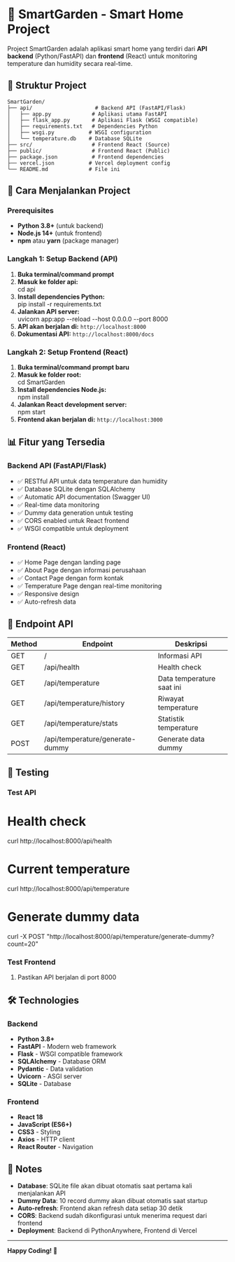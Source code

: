 # 🌱 SmartGarden - Smart Home Project

Project SmartGarden adalah aplikasi smart home yang terdiri dari **API backend** (Python/FastAPI) dan **frontend** (React) untuk monitoring temperature dan humidity secara real-time.

## 📁 Struktur Project

```
SmartGarden/
├── api/                    # Backend API (FastAPI/Flask)
│   ├── app.py             # Aplikasi utama FastAPI
│   ├── flask_app.py       # Aplikasi Flask (WSGI compatible)
│   ├── requirements.txt   # Dependencies Python
│   ├── wsgi.py           # WSGI configuration
│   └── temperature.db    # Database SQLite
├── src/                   # Frontend React (Source)
├── public/                # Frontend React (Public)
├── package.json           # Frontend dependencies
├── vercel.json           # Vercel deployment config
└── README.md             # File ini
```

## 🚀 Cara Menjalankan Project

### Prerequisites

* **Python 3.8+** (untuk backend)
* **Node.js 14+** (untuk frontend)
* **npm** atau **yarn** (package manager)

### Langkah 1: Setup Backend (API)

1. **Buka terminal/command prompt**
2. **Masuk ke folder api:**  
cd api
3. **Install dependencies Python:**  
pip install -r requirements.txt
4. **Jalankan API server:**  
uvicorn app:app --reload --host 0.0.0.0 --port 8000
5. **API akan berjalan di:** `http://localhost:8000`
6. **Dokumentasi API:** `http://localhost:8000/docs`

### Langkah 2: Setup Frontend (React)

1. **Buka terminal/command prompt baru**
2. **Masuk ke folder root:**  
cd SmartGarden
3. **Install dependencies Node.js:**  
npm install
4. **Jalankan React development server:**  
npm start
5. **Frontend akan berjalan di:** `http://localhost:3000`

## 📊 Fitur yang Tersedia

### Backend API (FastAPI/Flask)

* ✅ RESTful API untuk data temperature dan humidity
* ✅ Database SQLite dengan SQLAlchemy
* ✅ Automatic API documentation (Swagger UI)
* ✅ Real-time data monitoring
* ✅ Dummy data generation untuk testing
* ✅ CORS enabled untuk React frontend
* ✅ WSGI compatible untuk deployment

### Frontend (React)

* ✅ Home Page dengan landing page
* ✅ About Page dengan informasi perusahaan
* ✅ Contact Page dengan form kontak
* ✅ Temperature Page dengan real-time monitoring
* ✅ Responsive design
* ✅ Auto-refresh data

## 🔧 Endpoint API

| Method | Endpoint                        | Deskripsi                 |
| ------ | ------------------------------- | ------------------------- |
| GET    | /                               | Informasi API             |
| GET    | /api/health                     | Health check              |
| GET    | /api/temperature                | Data temperature saat ini |
| GET    | /api/temperature/history        | Riwayat temperature       |
| GET    | /api/temperature/stats          | Statistik temperature     |
| POST   | /api/temperature/generate-dummy | Generate data dummy       |

## 🧪 Testing

### Test API

# Health check
curl http://localhost:8000/api/health

# Current temperature
curl http://localhost:8000/api/temperature

# Generate dummy data
curl -X POST "http://localhost:8000/api/temperature/generate-dummy?count=20"

### Test Frontend

1. Pastikan API berjalan di port 8000


## 🛠️ Technologies

### Backend

* **Python 3.8+**
* **FastAPI** \- Modern web framework
* **Flask** \- WSGI compatible framework
* **SQLAlchemy** \- Database ORM
* **Pydantic** \- Data validation
* **Uvicorn** \- ASGI server
* **SQLite** \- Database

### Frontend

* **React 18**
* **JavaScript (ES6+)**
* **CSS3** \- Styling
* **Axios** \- HTTP client
* **React Router** \- Navigation

## 📝 Notes

* **Database**: SQLite file akan dibuat otomatis saat pertama kali menjalankan API
* **Dummy Data**: 10 record dummy akan dibuat otomatis saat startup
* **Auto-refresh**: Frontend akan refresh data setiap 30 detik
* **CORS**: Backend sudah dikonfigurasi untuk menerima request dari frontend
* **Deployment**: Backend di PythonAnywhere, Frontend di Vercel

---

**Happy Coding! 🌱** 